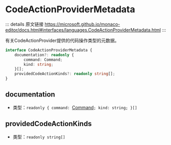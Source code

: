 # CodeActionProviderMetadata

<backTop />
        
::: details 原文链接
https://microsoft.github.io/monaco-editor/docs.html#interfaces/languages.CodeActionProviderMetadata.html
:::

有关CodeActionProvider提供的代码操作类型的元数据。

```ts
interface CodeActionProviderMetadata {
    documentation?: readonly {
        command: Command;
        kind: string;
    }[];
    providedCodeActionKinds?: readonly string[];
}
```

## documentation
- 类型：`readonly { command: `[Command](/api/languages/Command.md)`; kind: string; }[]`

## providedCodeActionKinds
- 类型：`readonly string[]`
